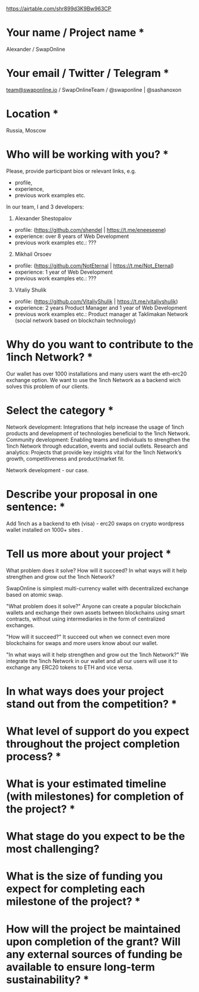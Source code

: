 https://airtable.com/shr899d3K9Bw963CP

# Your name / Project name *

Alexander / SwapOnline


# Your email / Twitter / Telegram *

team@swaponline.io / SwapOnlineTeam / @swaponline | @sashanoxon


# Location *

Russia, Moscow


# Who will be working with you? *
Please, provide participant bios or relevant links, e.g. 
- profile, 
- experience, 
- previous work examples etc.
 
In our team, I and 3 developers:

1) Alexander Shestopalov
- profile: (https://github.com/shendel | https://t.me/eneeseene) 
- experience: over 8 years of Web Development
- previous work examples etc.: ???

2) Mikhail Orsoev
- profile: (https://github.com/NotEternal | https://t.me/Not_Eternal) 
- experience: 1 year of Web Development
- previous work examples etc.: ???

3) Vitaliy Shulik
- profile: (https://github.com/VitaliyShulik | https://t.me/vitaliyshulik) 
- experience: 2 years Product Manager and 1 year of Web Development
- previous work examples etc.: Product manager at Taklimakan Network (social network based on blockchain technology)


# Why do you want to contribute to the 1inch Network? *

Our wallet has over 1000 installations and many users want the eth-erc20 exchange option. 
We want to use the 1inch Network as a backend wich solves this problem of our clients.


# Select the category *
Network development: Integrations that help increase the usage of 1inch products and development of technologies beneficial to the 1inch Network.
Community development: Enabling teams and individuals to strengthen the 1inch Network through education, events and social outlets.
Research and analytics: Projects that provide key insights vital for the 1inch Network’s growth, competitiveness and product/market fit.

Network development - our case.


# Describe your proposal in one sentence: *

Add 1inch as a backend to eth (visa) - erc20 swaps on crypto wordpress wallet installed on 1000+ sites . 


# Tell us more about your project *
What problem does it solve? How will it succeed? In what ways will it help strengthen and grow out the 1inch Network?

SwapOnline is simplest multi-currency wallet with decentralized exchange based on atomic swap.

"What problem does it solve?"
Anyone can create a popular blockchain wallets and exchange their own assets between blockchains using smart contracts, 
without using intermediaries in the form of centralized exchanges.

"How will it succeed?"
It succeed out when we connect even more blockchains for swaps and more users know about our wallet.

"In what ways will it help strengthen and grow out the 1inch Network?"
We integrate the 1inch Network in our wallet and all our users will use it to exchange any ERC20 tokens to ETH and vice versa.


# In what ways does your project stand out from the competition? *
# What level of support do you expect throughout the project completion process? *
# What is your estimated timeline (with milestones) for completion of the project? *
# What stage do you expect to be the most challenging?  
# What is the size of funding you expect for completing each milestone of the project? *
# How will the project be maintained upon completion of the grant? Will any external sources of funding be available to ensure long-term sustainability? *
